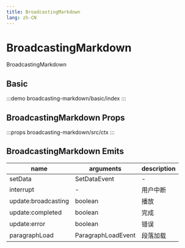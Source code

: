 ```yaml
---
title: BroadcastingMarkdown
lang: zh-CN
---
```


# BroadcastingMarkdown

BroadcastingMarkdown

## Basic

:::demo
broadcasting-markdown/basic/index
:::

<!-- ## Metahuman

:::demo
broadcasting-markdown/metahuman-broadcasting
::: -->

## BroadcastingMarkdown Props

:::props
broadcasting-markdown/src/ctx
:::

## BroadcastingMarkdown Emits

| name | arguments | description |
| ---- | --------- | ----------- |
| setData | SetDataEvent | - |
| interrupt | - | 用户中断 |
| update:broadcasting | boolean | 播放 |
| update:completed | boolean | 完成 |
| update:error | boolean | 错误 |
| paragraphLoad | ParagraphLoadEvent | 段落加载 |
